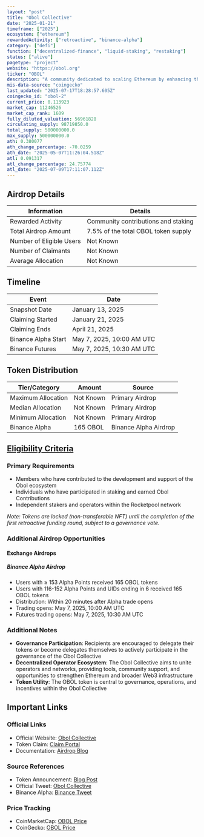 ```yaml
---
layout: "post"
title: "Obol Collective"
date: "2025-01-21"
timeframe: ["2025"]
ecosystem: ["ethereum"]
rewardedActivity: ["retroactive", "binance-alpha"]
category: ["defi"]
function: ["decentralized-finance", "liquid-staking", "restaking"]
status: ["alive"]
pagetype: "project"
website: "https://obol.org"
ticker: "OBOL"
description: "A community dedicated to scaling Ethereum by enhancing the security, resiliency, and decentralization of the consensus layer through the development and deployment of distributed validators."
mis-data-source: "coingecko"
last_updated: "2025-07-17T18:28:57.605Z"
coingecko_id: "obol-2"
current_price: 0.113923
market_cap: 11246526
market_cap_rank: 1609
fully_diluted_valuation: 56961828
circulating_supply: 98719850.0
total_supply: 500000000.0
max_supply: 500000000.0
ath: 0.380077
ath_change_percentage: -70.0259
ath_date: "2025-05-07T11:26:04.518Z"
atl: 0.091317
atl_change_percentage: 24.75774
atl_date: "2025-07-09T17:11:07.112Z"
---
```


## Airdrop Details

| Information              | Details                             |
| ------------------------ | ----------------------------------- |
| Rewarded Activity        | Community contributions and staking |
| Total Airdrop Amount     | 7.5% of the total OBOL token supply |
| Number of Eligible Users | Not Known                           |
| Number of Claimants      | Not Known                           |
| Average Allocation       | Not Known                           |

## Timeline

| Event               | Date                        |
| ------------------- | --------------------------- |
| Snapshot Date       | January 13, 2025            |
| Claiming Started    | January 21, 2025            |
| Claiming Ends       | April 21, 2025              |
| Binance Alpha Start | May 7, 2025, 10:00 AM UTC   |
| Binance Futures     | May 7, 2025, 10:30 AM UTC   |

## Token Distribution

| Tier/Category      | Amount    | Source                    |
| ------------------ | --------- | ------------------------- |
| Maximum Allocation | Not Known | Primary Airdrop           |
| Median Allocation  | Not Known | Primary Airdrop           |
| Minimum Allocation | Not Known | Primary Airdrop           |
| Binance Alpha      | 165 OBOL  | Binance Alpha Airdrop     |

## [Eligibility Criteria](https://blog.obol.org/airdrop/)

### Primary Requirements

- Members who have contributed to the development and support of the Obol ecosystem
- Individuals who have participated in staking and earned Obol Contributions
- Independent stakers and operators within the Rocketpool network

_Note: Tokens are locked (non-transferable NFT) until the completion of the first retroactive funding round, subject to a governance vote._

### Additional Airdrop Opportunities

#### Exchange Airdrops

##### Binance Alpha Airdrop
- Users with ≥ 153 Alpha Points received 165 OBOL tokens
- Users with 116-152 Alpha Points and UIDs ending in 6 received 165 OBOL tokens
- Distribution: Within 20 minutes after Alpha trade opens
- Trading opens: May 7, 2025, 10:00 AM UTC
- Futures trading opens: May 7, 2025, 10:30 AM UTC

### Additional Notes

- **Governance Participation**: Recipients are encouraged to delegate their tokens or become delegates themselves to actively participate in the governance of the Obol Collective
- **Decentralized Operator Ecosystem**: The Obol Collective aims to unite operators and networks, providing tools, community support, and opportunities to strengthen Ethereum and broader Web3 infrastructure
- **Token Utility**: The OBOL token is central to governance, operations, and incentives within the Obol Collective

## Important Links

### Official Links

- Official Website: [Obol Collective](https://obol.org)
- Token Claim: [Claim Portal](https://claim.obol.org)
- Documentation: [Airdrop Blog](https://blog.obol.org/airdrop/)

### Source References

- Token Announcement: [Blog Post](https://blog.obol.org/airdrop/)
- Official Tweet: [Obol Collective](https://x.com/Obol_Collective/status/1920070181902225409)
- Binance Alpha: [Binance Tweet](https://x.com/binance/status/1920047370839986444)

### Price Tracking

- CoinMarketCap: [OBOL Price](https://coinmarketcap.com/currencies/obol)
- CoinGecko: [OBOL Price](https://www.coingecko.com/en/coins/obol)